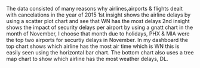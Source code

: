 The data consisted of many reasons why airlines,airports & flights dealt with cancelations in the year of 2015
1st insight shows the airline delays by using a scatter plot chart and see that WN has the most delays 
2nd insight shows the impact of security delays per airport by using a gnatt chart in the month of November, I choose that month due to holidays, PHX & MIA were the top two airports for securtiy delays in November. 
In my dashboard the top chart shows which airline has the most air time which is WN this is easily seen using the horizontal bar chart. The bottom chart also uses a tree map chart to show which airline has the most weather delays, DL.
